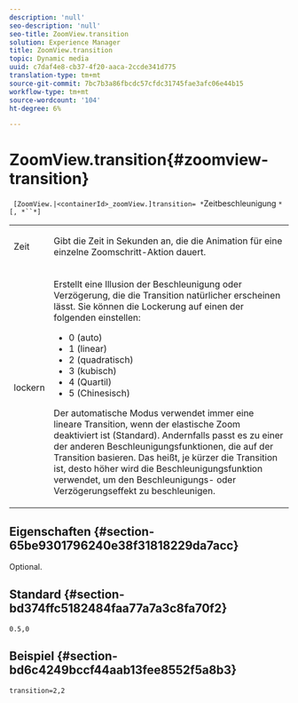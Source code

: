 ```yaml
---
description: 'null'
seo-description: 'null'
seo-title: ZoomView.transition
solution: Experience Manager
title: ZoomView.transition
topic: Dynamic media
uuid: c7daf4e8-cb37-4f20-aaca-2ccde341d775
translation-type: tm+mt
source-git-commit: 7bc7b3a86fbcdc57cfdc31745fae3afc06e44b15
workflow-type: tm+mt
source-wordcount: '104'
ht-degree: 6%

---
```



# ZoomView.transition{#zoomview-transition}

` [ZoomView.|<containerId>_zoomView.]transition= *`Zeitbeschleunigung `*[, *``*]`

<table id="table_9E7BB12BF371419F88DD4D24EF04632C"> 
 <tbody> 
  <tr> 
   <td colname="col1"> <p> <span class="codeph"><span class="varname"> Zeit</span></span> </p> </td> 
   <td colname="col2"> <p> Gibt die Zeit in Sekunden an, die die Animation für eine einzelne Zoomschritt-Aktion dauert. </p> </td> 
  </tr> 
  <tr> 
   <td colname="col1"> <p> <span class="codeph"><span class="varname"> lockern</span></span> </p> </td> 
   <td colname="col2"> <p> Erstellt eine Illusion der Beschleunigung oder Verzögerung, die die Transition natürlicher erscheinen lässt. Sie können die Lockerung auf einen der folgenden einstellen: </p> <p> 
     <ul id="ul_DA0D1CF2F2484410BFCCACA86661702E"> 
      <li id="li_93A2D53A53314D9594CEDC9EB20381D4">0 (auto) </li> 
      <li id="li_AD6A1F03DE544959BC4AA0DD97494F8C"> 1 (linear) </li> 
      <li id="li_816A3CE796E3415B9650DDA204412A6A"> 2 (quadratisch) </li> 
      <li id="li_EF00BF6CA2AA48FEB54015FFBA9F8DD4"> 3 (kubisch) </li> 
      <li id="li_F3CB7F0821AF489C84A0CA155F5031A2"> 4 (Quartil) </li> 
      <li id="li_F5B844DAF4CC453CA58BF09A660D139F"> 5 (Chinesisch) </li> 
     </ul> </p> <p>Der automatische Modus verwendet immer eine lineare Transition, wenn der elastische Zoom deaktiviert ist (Standard). Andernfalls passt es zu einer der anderen Beschleunigungsfunktionen, die auf der Transition basieren. Das heißt, je kürzer die Transition ist, desto höher wird die Beschleunigungsfunktion verwendet, um den Beschleunigungs- oder Verzögerungseffekt zu beschleunigen. </p> </td> 
  </tr> 
 </tbody> 
</table>

## Eigenschaften {#section-65be9301796240e38f31818229da7acc}

Optional.

## Standard {#section-bd374ffc5182484faa77a7a3c8fa70f2}

`0.5,0`

## Beispiel {#section-bd6c4249bccf44aab13fee8552f5a8b3}

`transition=2,2`
